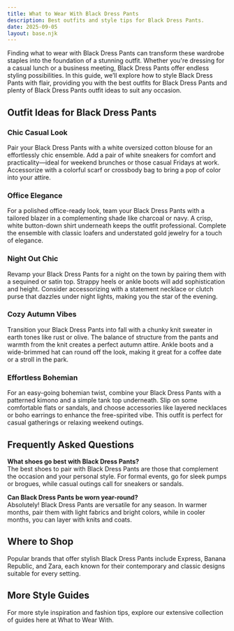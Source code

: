 ```yaml
---  
title: What to Wear With Black Dress Pants  
description: Best outfits and style tips for Black Dress Pants.  
date: 2025-09-05  
layout: base.njk  
---  
```


Finding what to wear with Black Dress Pants can transform these wardrobe staples into the foundation of a stunning outfit. Whether you're dressing for a casual lunch or a business meeting, Black Dress Pants offer endless styling possibilities. In this guide, we’ll explore how to style Black Dress Pants with flair, providing you with the best outfits for Black Dress Pants and plenty of Black Dress Pants outfit ideas to suit any occasion.

## Outfit Ideas for Black Dress Pants

### Chic Casual Look
Pair your Black Dress Pants with a white oversized cotton blouse for an effortlessly chic ensemble. Add a pair of white sneakers for comfort and practicality—ideal for weekend brunches or those casual Fridays at work. Accessorize with a colorful scarf or crossbody bag to bring a pop of color into your attire.

### Office Elegance
For a polished office-ready look, team your Black Dress Pants with a tailored blazer in a complementing shade like charcoal or navy. A crisp, white button-down shirt underneath keeps the outfit professional. Complete the ensemble with classic loafers and understated gold jewelry for a touch of elegance.

### Night Out Chic
Revamp your Black Dress Pants for a night on the town by pairing them with a sequined or satin top. Strappy heels or ankle boots will add sophistication and height. Consider accessorizing with a statement necklace or clutch purse that dazzles under night lights, making you the star of the evening.

### Cozy Autumn Vibes
Transition your Black Dress Pants into fall with a chunky knit sweater in earth tones like rust or olive. The balance of structure from the pants and warmth from the knit creates a perfect autumn attire. Ankle boots and a wide-brimmed hat can round off the look, making it great for a coffee date or a stroll in the park.

### Effortless Bohemian
For an easy-going bohemian twist, combine your Black Dress Pants with a patterned kimono and a simple tank top underneath. Slip on some comfortable flats or sandals, and choose accessories like layered necklaces or boho earrings to enhance the free-spirited vibe. This outfit is perfect for casual gatherings or relaxing weekend outings.

## Frequently Asked Questions

**What shoes go best with Black Dress Pants?**  
The best shoes to pair with Black Dress Pants are those that complement the occasion and your personal style. For formal events, go for sleek pumps or brogues, while casual outings call for sneakers or sandals.

**Can Black Dress Pants be worn year-round?**  
Absolutely! Black Dress Pants are versatile for any season. In warmer months, pair them with light fabrics and bright colors, while in cooler months, you can layer with knits and coats.

## Where to Shop

Popular brands that offer stylish Black Dress Pants include Express, Banana Republic, and Zara, each known for their contemporary and classic designs suitable for every setting.

## More Style Guides

For more style inspiration and fashion tips, explore our extensive collection of guides here at What to Wear With.